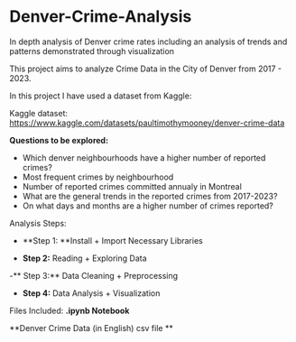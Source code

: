 # Denver-Crime-Analysis
In depth analysis of Denver crime rates including an analysis of trends and patterns demonstrated through visualization

This project aims to analyze Crime Data in the City of Denver from 2017 - 2023.

In this project I have used a dataset from Kaggle:

Kaggle dataset: https://www.kaggle.com/datasets/paultimothymooney/denver-crime-data

**Questions to be explored:**
- Which denver neighbourhoods have a higher number of reported crimes?
- Most frequent crimes by neighbourhood
- Number of reported crimes committed annualy in Montreal
- What are the general trends in the reported crimes from 2017-2023?
- On what days and months are a higher number of crimes reported?
  
Analysis Steps:
- **Step 1: **Install + Import Necessary Libraries
  
- **Step 2:** Reading + Exploring Data
  
-** Step 3:** Data Cleaning + Preprocessing

- **Step 4:** Data Analysis + Visualization

Files Included:
**.ipynb Notebook**

**Denver Crime Data (in English) csv file
**
